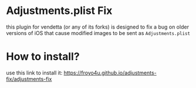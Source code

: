 # Adjustments.plist Fix
this plugin for vendetta (or any of its forks) is designed to fix a bug on older versions of iOS that cause modified images to be sent as `Adjustments.plist`

# How to install?
use this link to install it:
https://froyo4u.github.io/adjustments-fix/adjustments-fix
